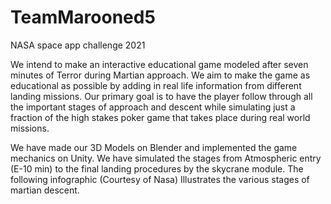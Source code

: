 # TeamMarooned5

NASA space app challenge 2021 


We intend to make an interactive educational game modeled after seven minutes of Terror during Martian approach. We aim to make the game as educational as possible by adding in real life information from different landing missions. Our primary goal is to have  the player follow through all the important stages of approach and descent while simulating just a fraction of the high stakes poker game that takes place during real world missions.

We have made our 3D Models on Blender and implemented the game mechanics on Unity.
We have simulated the stages from Atmospheric entry (E-10 min) to the final landing procedures by the skycrane module. The following infographic (Courtesy of Nasa) Illustrates the various stages of martian descent.
